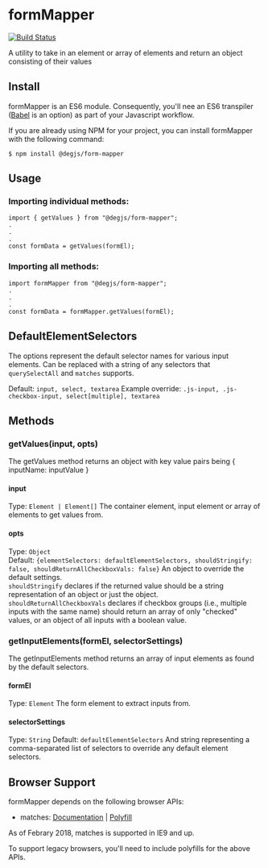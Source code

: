 # formMapper
[![Build Status](https://travis-ci.org/DEGJS/formMapper.svg?branch=master)](https://travis-ci.org/DEGJS/formMapper)

A utility to take in an element or array of elements and return an object consisting of their values

## Install
formMapper is an ES6 module. Consequently, you'll nee an ES6 transpiler ([Babel](https://babeljs.io) is an option) as part of your Javascript workflow.

If you are already using NPM for your project, you can install formMapper with the following command:

```
$ npm install @degjs/form-mapper
```

## Usage 
### Importing individual methods:
```
import { getValues } from "@degjs/form-mapper";
.
.
.
const formData = getValues(formEl);
```

### Importing all methods:
```
import formMapper from "@degjs/form-mapper";
.
.
.
const formData = formMapper.getValues(formEl);
```

## DefaultElementSelectors
The options represent the default selector names for various input elements. Can be replaced with a string of any selectors that `querySelectAll` and `matches` supports.

Default: `input, select, textarea`
Example override: `.js-input, .js-checkbox-input, select[multiple], textarea`

## Methods

### getValues(input, opts)
The getValues method returns an object with key value pairs being { inputName: inputValue }

#### input
Type: `Element | Element[]`
The container element, input element or array of elements to get values from.

#### opts
Type: `Object`   
Default: `{elementSelectors: defaultElementSelectors, shouldStringify: false, shouldReturnAllCheckboxVals: false}`
An object to override the default settings.  
`shouldStringify` declares if the returned value should be a string representation of an object or just the object.  
`shouldReturnAllCheckboxVals` declares if checkbox groups (i.e., multiple inputs with the same name) should return an array of only "checked" values, or an object of all inputs with a boolean value.

### getInputElements(formEl, selectorSettings)
The getInputElements method returns an array of input elements as found by the default selectors.

#### formEl
Type: `Element`
The form element to extract inputs from.

#### selectorSettings
Type: `String`
Default: `defaultElementSelectors`
And string representing a comma-separated list of selectors to override any default element selectors.

## Browser Support
formMapper depends on the following browser APIs:

+ matches: [Documentation](https://developer.mozilla.org/en-US/docs/Web/API/Element/matches) | [Polyfill](https://developer.mozilla.org/en-US/docs/Web/API/Element/matches#Polyfill)

As of Febrary 2018, matches is supported in IE9 and up.

To support legacy browsers, you'll need to include polyfills for the above APIs.
